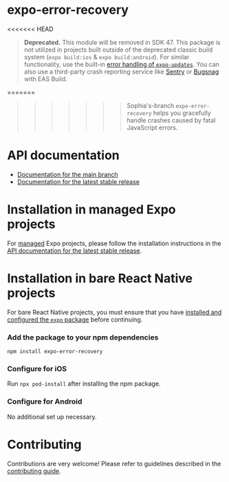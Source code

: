 # expo-error-recovery

<<<<<<< HEAD
> **Deprecated.** This module will be removed in SDK 47. This package is not utilized in projects built outside of the deprecated classic build system (`expo build:ios` & `expo build:android`). For similar functionality, use the built-in [error handling of `expo-updates`](https://docs.expo.dev/bare/error-recovery). You can also use a third-party crash reporting service like [Sentry](https://docs.expo.dev/guides/using-sentry/) or [Bugsnag](https://docs.expo.dev/guides/using-bugsnag/) with EAS Build.

=======
>>>>>>> Sophia's-branch
`expo-error-recovery` helps you gracefully handle crashes caused by fatal JavaScript errors.

# API documentation

- [Documentation for the main branch](https://github.com/expo/expo/blob/main/docs/pages/versions/unversioned/sdk/error-recovery.md)
- [Documentation for the latest stable release](https://docs.expo.dev/versions/latest/sdk/error-recovery/)

# Installation in managed Expo projects

For [managed](https://docs.expo.dev/versions/latest/introduction/managed-vs-bare/) Expo projects, please follow the installation instructions in the [API documentation for the latest stable release](https://docs.expo.dev/versions/latest/sdk/error-recovery/).

# Installation in bare React Native projects

For bare React Native projects, you must ensure that you have [installed and configured the `expo` package](https://docs.expo.dev/bare/installing-expo-modules/) before continuing.

### Add the package to your npm dependencies

```
npm install expo-error-recovery
```

### Configure for iOS

Run `npx pod-install` after installing the npm package.

### Configure for Android

No additional set up necessary.

# Contributing

Contributions are very welcome! Please refer to guidelines described in the [contributing guide](https://github.com/expo/expo#contributing).
